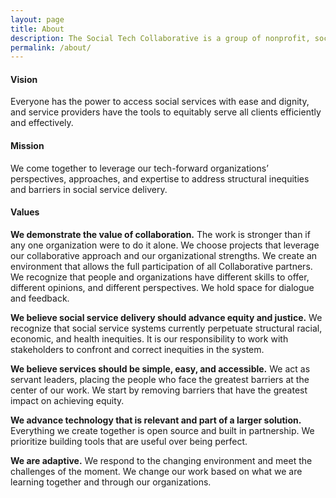 ```yaml
---
layout: page
title: About
description: The Social Tech Collaborative is a group of nonprofit, social impact organizations working to transform the way technology powers social services. We work with state, local, and nonprofit agencies across the country to adopt best practices common in the commercial technology sector that are appropriate for the public sector.
permalink: /about/
---
```


#### Vision
Everyone has the power to access social services with ease and dignity, and service providers have the tools to equitably serve all clients efficiently and effectively.

#### Mission
We come together to leverage our tech-forward organizations’ perspectives, approaches, and expertise to address structural inequities and barriers in social service delivery.

#### Values
**We demonstrate the value of collaboration.** The work is stronger than if any one organization were to do it alone.  We choose projects that leverage our collaborative approach and our organizational strengths. 
We create an environment that allows the full participation of all Collaborative partners.  We recognize that people and organizations have different skills to offer, different opinions, and different perspectives. We hold space for dialogue and feedback.

**We believe social service delivery should advance equity and justice.**  We recognize that social service systems currently perpetuate structural racial, economic, and health inequities.  It is our responsibility to work with stakeholders to confront and correct inequities in the system. 

**We believe services should be simple, easy, and accessible.**  We act as servant leaders, placing the people who face the greatest barriers at the center of our work. We start by removing barriers that have the greatest impact on achieving equity. 

**We advance technology that is relevant and part of a larger solution.** Everything we create together is open source and built in partnership. We prioritize building tools that are useful over being perfect.

**We are adaptive.** We respond to the changing environment and meet the challenges of the moment. We change our work based on what we are learning together and through our organizations.
